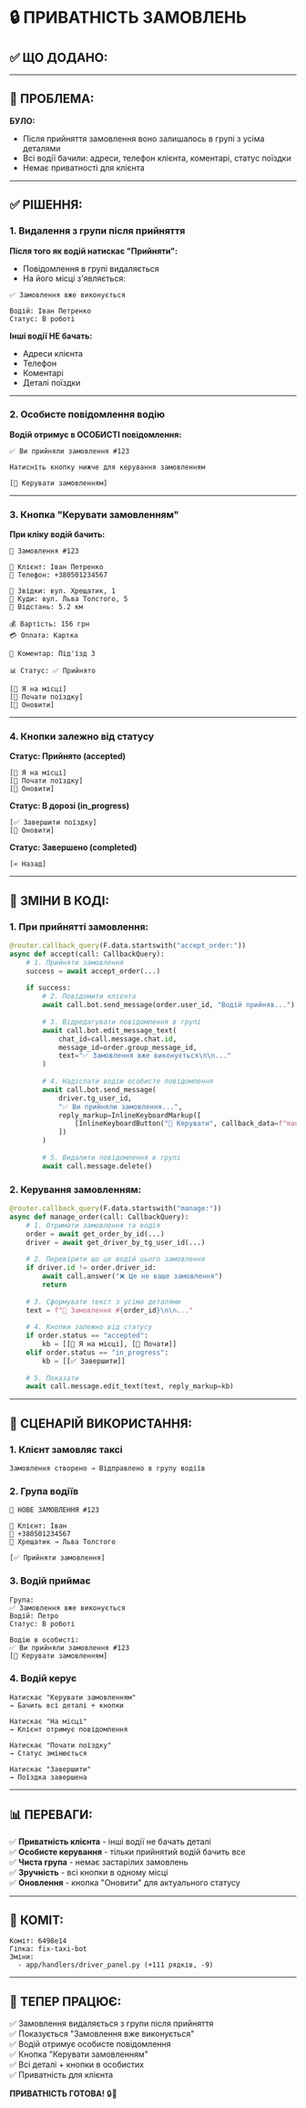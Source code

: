 # 🔒 ПРИВАТНІСТЬ ЗАМОВЛЕНЬ

## ✅ **ЩО ДОДАНО:**

---

## 🎯 **ПРОБЛЕМА:**

**БУЛО:**
- Після прийняття замовлення воно залишалось в групі з усіма деталями
- Всі водії бачили: адреси, телефон клієнта, коментарі, статус поїздки
- Немає приватності для клієнта

---

## ✅ **РІШЕННЯ:**

### **1. Видалення з групи після прийняття**

**Після того як водій натискає "Прийняти":**
- Повідомлення в групі видаляється
- На його місці з'являється:

```
✅ Замовлення вже виконується

Водій: Іван Петренко
Статус: В роботі
```

**Інші водії НЕ бачать:**
- Адреси клієнта
- Телефон
- Коментарі
- Деталі поїздки

---

### **2. Особисте повідомлення водію**

**Водій отримує в ОСОБИСТІ повідомлення:**

```
✅ Ви прийняли замовлення #123

Натисніть кнопку нижче для керування замовленням

[🚗 Керувати замовленням]
```

---

### **3. Кнопка "Керувати замовленням"**

**При кліку водій бачить:**

```
🚗 Замовлення #123

👤 Клієнт: Іван Петренко
📱 Телефон: +380501234567

📍 Звідки: вул. Хрещатик, 1
📍 Куди: вул. Льва Толстого, 5
📏 Відстань: 5.2 км

💰 Вартість: 156 грн
💳 Оплата: Картка

💬 Коментар: Під'їзд 3

📊 Статус: ✅ Прийнято

[📍 Я на місці]
[🚗 Почати поїздку]
[🔄 Оновити]
```

---

### **4. Кнопки залежно від статусу**

**Статус: Прийнято (accepted)**
```
[📍 Я на місці]
[🚗 Почати поїздку]
[🔄 Оновити]
```

**Статус: В дорозі (in_progress)**
```
[✅ Завершити поїздку]
[🔄 Оновити]
```

**Статус: Завершено (completed)**
```
[« Назад]
```

---

## 💾 **ЗМІНИ В КОДІ:**

### **1. При прийнятті замовлення:**

```python
@router.callback_query(F.data.startswith("accept_order:"))
async def accept(call: CallbackQuery):
    # 1. Прийняти замовлення
    success = await accept_order(...)
    
    if success:
        # 2. Повідомити клієнта
        await call.bot.send_message(order.user_id, "Водій прийняв...")
        
        # 3. Відредагувати повідомлення в групі
        await call.bot.edit_message_text(
            chat_id=call.message.chat.id,
            message_id=order.group_message_id,
            text="✅ Замовлення вже виконується\n\n..."
        )
        
        # 4. Надіслати водію особисте повідомлення
        await call.bot.send_message(
            driver.tg_user_id,
            "✅ Ви прийняли замовлення...",
            reply_markup=InlineKeyboardMarkup([
                [InlineKeyboardButton("🚗 Керувати", callback_data=f"manage:{order_id}")]
            ])
        )
        
        # 5. Видалити повідомлення в групі
        await call.message.delete()
```

### **2. Керування замовленням:**

```python
@router.callback_query(F.data.startswith("manage:"))
async def manage_order(call: CallbackQuery):
    # 1. Отримати замовлення та водія
    order = await get_order_by_id(...)
    driver = await get_driver_by_tg_user_id(...)
    
    # 2. Перевірити що це водій цього замовлення
    if driver.id != order.driver_id:
        await call.answer("❌ Це не ваше замовлення")
        return
    
    # 3. Сформувати текст з усіма деталями
    text = f"🚗 Замовлення #{order_id}\n\n..."
    
    # 4. Кнопки залежно від статусу
    if order.status == "accepted":
        kb = [[📍 Я на місці], [🚗 Почати]]
    elif order.status == "in_progress":
        kb = [[✅ Завершити]]
    
    # 5. Показати
    await call.message.edit_text(text, reply_markup=kb)
```

---

## 🔄 **СЦЕНАРІЙ ВИКОРИСТАННЯ:**

### **1. Клієнт замовляє таксі**
```
Замовлення створено → Відправлено в групу водіїв
```

### **2. Група водіїв**
```
🔔 НОВЕ ЗАМОВЛЕННЯ #123

👤 Клієнт: Іван
📱 +380501234567
📍 Хрещатик → Льва Толстого

[✅ Прийняти замовлення]
```

### **3. Водій приймає**
```
Група: 
✅ Замовлення вже виконується
Водій: Петро
Статус: В роботі

Водію в особисті:
✅ Ви прийняли замовлення #123
[🚗 Керувати замовленням]
```

### **4. Водій керує**
```
Натискає "Керувати замовленням"
→ Бачить всі деталі + кнопки

Натискає "На місці"
→ Клієнт отримує повідомлення

Натискає "Почати поїздку"
→ Статус змінюється

Натискає "Завершити"
→ Поїздка завершена
```

---

## 📊 **ПЕРЕВАГИ:**

✅ **Приватність клієнта** - інші водії не бачать деталі  
✅ **Особисте керування** - тільки прийнятий водій бачить все  
✅ **Чиста група** - немає застарілих замовлень  
✅ **Зручність** - всі кнопки в одному місці  
✅ **Оновлення** - кнопка "Оновити" для актуального статусу  

---

## 🚀 **КОМІТ:**

```
Коміт: 6498e14
Гілка: fix-taxi-bot
Зміни:
  - app/handlers/driver_panel.py (+111 рядків, -9)
```

---

## 🎯 **ТЕПЕР ПРАЦЮЄ:**

✅ Замовлення видаляється з групи після прийняття  
✅ Показується "Замовлення вже виконується"  
✅ Водій отримує особисте повідомлення  
✅ Кнопка "Керувати замовленням"  
✅ Всі деталі + кнопки в особистих  
✅ Приватність для клієнта  

**ПРИВАТНІСТЬ ГОТОВА!** 🔒🎉

